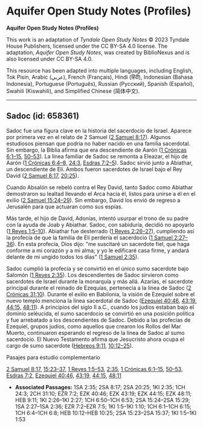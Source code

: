 # Aquifer Open Study Notes (Profiles)

**Aquifer Open Study Notes (Profiles)**

This work is an adaptation of *Tyndale Open Study Notes* © 2023 Tyndale House Publishers, licensed under the CC BY\-SA 4\.0 license. The adaptation, *Aquifer Open Study Notes*, was created by BiblioNexus and is also licensed under CC BY\-SA 4\.0\.

This resource has been adapted into multiple languages, including English, Tok Pisin, Arabic (عربي), French (Français), Hindi (हिंदी), Indonesian (Bahasa Indonesia), Portuguese (Português), Russian (Русский), Spanish (Español), Swahili (Kiswahili), and Simplified Chinese (简体中文).



--------------------------------

## Sadoc (id: 658361)

Sadoc fue una figura clave en la historia del sacerdocio de Israel. Aparece por primera vez en el relato de 2 Samuel ([2 Samuel 8:17](https://ref.ly/2Sam8:17)). Algunos estudiosos piensan que podría no haber nacido en una familia sacerdotal. Sin embargo, la Biblia afirma que era descendiente de Aarón ([1 Crónicas 6:1–15](https://ref.ly/1Chr6:1-1Chr6:15), [50–53](https://ref.ly/1Chr6:50-1Chr6:53)). La línea familiar de Sadoc se remonta a Eleazar, el hijo de Aarón ([1 Crónicas 6:4–8,](https://ref.ly/1Chr6:4-1Chr6:8) [24:3,](https://ref.ly/1Chr24:3) [Esdras 7:2–5](https://ref.ly/Ezra7:2-Ezra7:5)). Sadoc sirvió junto a Abiathar, un descendiente de Elí. Ambos fueron sacerdotes de Israel bajo el Rey David ([2 Samuel 8:17,](https://ref.ly/2Sam8:17) [20:25](https://ref.ly/2Sam20:25)).

Cuando Absalón se rebeló contra el Rey David, tanto Sadoc como Abiathar demostraron su lealtad llevando el Arca hacia él, listos para unirse a él en el exilio ([2 Samuel 15:24–29](https://ref.ly/2Sam15:24-2Sam15:29)). Sin embargo, David los envió de regreso a Jerusalén para que actuaran como sus espías.

Más tarde, el hijo de David, Adonías, intentó usurpar el trono de su padre con la ayuda de Joab y Abiathar. Sadoc, con sabiduría, decidió no apoyarlo ([1 Reyes 1:5–10](https://ref.ly/1Kgs1:5-1Kgs1:10)). Abiathar fue desterrado ([1 Reyes 2:26–27](https://ref.ly/1Kgs2:26-1Kgs2:27)), cumpliendo así la profecía de que la familia de Elí perdería el sacerdocio ([1 Samuel 2:27–36](https://ref.ly/1Sam2:27-1Sam2:36)). En esta profecía, Dios dijo: "me suscitaré un sacerdote fiel, que haga conforme a mi corazón y a mi alma; y yo le edificaré casa firme, y andará delante de mi ungido todos los días" ([1 Samuel 2:35](https://ref.ly/1Sam2:35)).

Sadoc cumplió la profecía y se convirtió en el único sumo sacerdote bajo Salomón ([1 Reyes 2:35](https://ref.ly/1Kgs2:35)). Los descendientes de Sadoc sirvieron como sacerdotes de Israel durante la monarquía y más allá. Azarías, el sacerdote principal durante el reinado de Ezequías, pertenecía a la línea de Sadoc ([2 Crónicas 31:10](https://ref.ly/2Chr31:10)). Durante el exilio en Babilonia, la visión de Ezequiel sobre el nuevo templo menciona la línea sacerdotal de Sadoc ([Ezequiel 40:46,](https://ref.ly/Ezek40:46) [43:19,](https://ref.ly/Ezek43:19) [44:15,](https://ref.ly/Ezek44:15) [48:11](https://ref.ly/Ezek48:11)). A principios del siglo II a.C., cuando los judíos estaban bajo el dominio seléucida, el sumo sacerdocio se convirtió en una posición política y fue arrebatado a los descendientes de Sadoc. Debido a las profecías de Ezequiel, grupos judíos, como aquellos que crearon los Rollos del Mar Muerto, continuaron esperando el regreso de la línea de Sadoc al sumo sacerdocio. El Nuevo Testamento afirma que Jesucristo ahora ocupa el cargo de sumo sacerdote ([Hebreos 9:11,](https://ref.ly/Heb9:11) [10:12–25](https://ref.ly/Heb10:12-Heb10:25)).

Pasajes para estudio complementario

[2 Samuel 8:17,](https://ref.ly/2Sam8:17) [15:23–37,](https://ref.ly/2Sam15:23-2Sam15:37) [1 Reyes 1:5–53,](https://ref.ly/1Kgs1:5-1Kgs1:53) [2:35,](https://ref.ly/1Kgs2:35) [1 Crónicas 6:1–15](https://ref.ly/1Chr6:1-1Chr6:15), [50–53,](https://ref.ly/1Chr6:50-1Chr6:53) [Esdras 7:2,](https://ref.ly/Ezra7:2) [Ezequiel 40:46,](https://ref.ly/Ezek40:46) [43:19,](https://ref.ly/Ezek43:19) [44:15,](https://ref.ly/Ezek44:15) [48:11](https://ref.ly/Ezek48:11)

* **Associated Passages:** 1SA 2:35; 2SA 8:17; 2SA 20:25; 1KI 2:35; 1CH 24:3; 2CH 31:10; EZR 7:2; EZK 40:46; EZK 43:19; EZK 44:15; EZK 48:11; HEB 9:11; 1KI 2:26–1KI 2:27; 1CH 6:50–1CH 6:53; 2SA 15:24–2SA 15:29; 1SA 2:27–1SA 2:36; EZR 7:2–EZR 7:5; 1KI 1:5–1KI 1:10; 1CH 6:1–1CH 6:15; 1CH 6:4–1CH 6:8; HEB 10:12–HEB 10:25; 2SA 15:23–2SA 15:37; 1KI 1:5–1KI 1:53

